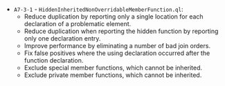 * `A7-3-1` - `HiddenInheritedNonOverridableMemberFunction.ql`:
   - Reduce duplication by reporting only a single location for each declaration of a problematic element.
   - Reduce duplication when reporting the hidden function by reporting only one declaration entry.
   - Improve performance by eliminating a number of bad join orders.
   - Fix false positives where the using declaration occurred after the function declaration.
   - Exclude special member functions, which cannot be inherited.
   - Exclude private member functions, which cannot be inherited.